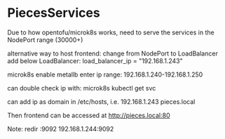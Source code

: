 # PiecesServices

Due to how opentofu/microk8s works, need to serve the services in the NodePort range (30000+)

alternative way to host frontend:
change from NodePort to LoadBalancer
add below LoadBalancer:
load_balancer_ip = "192.168.1.243"

microk8s enable metallb
enter ip range: 192.168.1.240-192.168.1.250

can double check ip with:
microk8s kubectl get svc

can add ip as domain in /etc/hosts, i.e.
192.168.1.243 pieces.local

Then frontend can be accessed at http://pieces.local:80

Note:
redir :9092 192.168.1.244:9092
